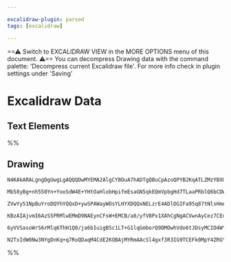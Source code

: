 ```yaml
---

excalidraw-plugin: parsed
tags: [excalidraw]

---
```

==⚠  Switch to EXCALIDRAW VIEW in the MORE OPTIONS menu of this document. ⚠== You can decompress Drawing data with the command palette: 'Decompress current Excalidraw file'. For more info check in plugin settings under 'Saving'


# Excalidraw Data
## Text Elements
%%
## Drawing
```compressed-json
N4KAkARALgngDgUwgLgAQQQDwMYEMA2AlgCYBOuA7hADTgQBuCpAzoQPYB2KqATLZMzYBXUtiRoIACyhQ4zZAHoFAc0JRJQgEYA6bGwC2CgF7N6hbEcK4OCtptbErHALRY8RMpWdx8Q1TdIEfARcZgRmBShcZQUebTiAFho6IIR9BA4oZm4AbXAwUDAiiBJuaAB2GFIAZTgAQVxkoshYRDKoLCgm4sxuZx4ARgA2bXKABgBWcoBmIemATmmxgA4e

Mb58yBg+nh550Yn+YooSdW4E+YHtOaHlobHpifmEsaGN5qkEQmVpbgHd7TLaaPRblQ6bCDWZTBbhjI4CKCkNgAawQAGE2Pg2KQygBiAYIAkE7qQTS4bDI5RIoQcYgYrE4iSI6zMOC4QKZEkQABmhHw+GqsBhEkEHi5zERKIQAHVTpJuO9ihKkajBTBhehRaV4RBqT8OOFsmgBjq2GzsGptsaxnCIVThHAAJLEI2oHIAXR13PI6Wd3A4Qn5OsItKw

ZVwYy51NpBuYroDQYhYQQxD+ywSPAWayWOsYLHYXDQQxNELzrE4ADlOGIFa95q87tNlsHmAARVIdVNoRFCBA6zTCWkAUWC6Uy8cD+B1QjgxFwnb+5TWAzGA2G81W8x1RA4yP9k+3bApKe43IIYR1HUwXQkgAmBwA6HYAWsdQgB2hwCJ41HKAAVTplB/P98uW5TgoGqQgjHEVAVxGZY11WV4JkGGZni9ECADFcH0PkrV4S9OjqIhlELdBgm5LpcyY

KBzAIAjvmI6AzS5PRMlwEMmD9NAEynCFsW+EMCB/a8/yfV8Px1XAhCgNgACVwnAyCez7CEdwQAAJL4fhvKDtAGCZ8gAX3AT06FwOA4EFedIMKFpJDSSCIEI34jgYQgEAoAAhclKWjOlMWxPFuUCoLuggbARA5KBHQ6fRBRVdE/MZdB8UJFKQrC0gIqitJPIpe0aV8hl2nIDhWXZDJyPyULwvKrL9DQvkBSFeytVTZz0sy6LYqlWViDONBFSqjKas

6yVVSasoWrS6rMlq6ThH1Q0/ja6bIuigB5c1LT+G1lqGmborQ9DMOwhVdo6tJDsyMCIO4WYzuGtJBKgWiiLKUiKuKdqHpiqJSGejK2AoWzcC7VAuPu/a0iHWk6gBoGQlByE4ZC5hsCRfkAA1uCGS5nNR9H8AATW4CYbVGXYhgmN5wWKIw2AMbhrMgegCF7P4DIh1a0jm/LY1dXVB1ayqqRIa7IPB4XSBIel/LQJmIHczFEdxNF5lV1W0LQrlZOUQ

N2TxIdW0Nw3NYgDnKq+q7RoQDaqM4CdE2KOBAjMYRmAAcSl4gxf3R3IG9TCEFk0MpY4ZRGYhDJcE0YJQcUnVsCIOBuHjiEOEDlPSF7U1JJUzPe3N4o7AAKwQbAsmqdO4AAWTYYgEGh6PY9Pc8EHAfT+B5PlwkZwz9KAA
```
%%